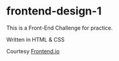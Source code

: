 # frontend-design-1

This is a Front-End Challenge for practice.

Written in HTML & CSS

Courtesy [Frontend.io](https://www.frontendmentor.io/)
